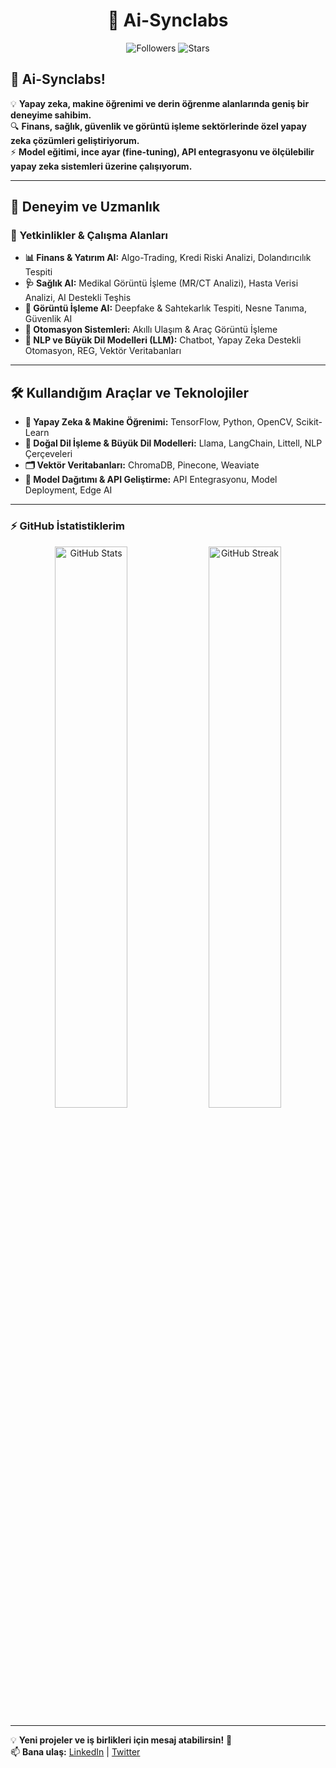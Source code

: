 <h1 align="center">🚀 Ai-Synclabs</h1>

<p align="center">
  <img src="https://img.shields.io/github/followers/Ai-Synclabs?style=social" alt="Followers">
  <img src="https://img.shields.io/github/stars/Ai-Synclabs?style=social" alt="Stars">
</p>

## 👋 **Ai-Synclabs**! 

💡 **Yapay zeka, makine öğrenimi ve derin öğrenme alanlarında geniş bir deneyime sahibim.**  
🔍 **Finans, sağlık, güvenlik ve görüntü işleme sektörlerinde özel yapay zeka çözümleri geliştiriyorum.**  
⚡ **Model eğitimi, ince ayar (fine-tuning), API entegrasyonu ve ölçülebilir yapay zeka sistemleri üzerine çalışıyorum.**  

---

## 🧠 Deneyim ve Uzmanlık  

### 🚀 Yetkinlikler & Çalışma Alanları  
- **📊 Finans & Yatırım AI:** Algo-Trading, Kredi Riski Analizi, Dolandırıcılık Tespiti  
- **🩺 Sağlık AI:** Medikal Görüntü İşleme (MR/CT Analizi), Hasta Verisi Analizi, AI Destekli Teşhis  
- **🎥 Görüntü İşleme AI:** Deepfake & Sahtekarlık Tespiti, Nesne Tanıma, Güvenlik AI  
- **🚗 Otomasyon Sistemleri:** Akıllı Ulaşım & Araç Görüntü İşleme  
- **🤖 NLP ve Büyük Dil Modelleri (LLM):** Chatbot, Yapay Zeka Destekli Otomasyon, REG, Vektör Veritabanları  

---

## 🛠️ Kullandığım Araçlar ve Teknolojiler  

- **📌 Yapay Zeka & Makine Öğrenimi:** TensorFlow, Python, OpenCV, Scikit-Learn  
- **🤖 Doğal Dil İşleme & Büyük Dil Modelleri:** Llama, LangChain, Littell, NLP Çerçeveleri  
- **🗂️ Vektör Veritabanları:** ChromaDB, Pinecone, Weaviate  
- **🚀 Model Dağıtımı & API Geliştirme:** API Entegrasyonu, Model Deployment, Edge AI  

---

### ⚡ GitHub İstatistiklerim  
<p align="center">
  <img src="https://github-readme-stats.vercel.app/api?username=Ai-Synclabs&show_icons=true&theme=radical" alt="GitHub Stats" width="48%">
  <img src="https://github-readme-streak-stats.herokuapp.com/?user=Ai-Synclabs&theme=radical" alt="GitHub Streak" width="48%">
</p>

---

💡 **Yeni projeler ve iş birlikleri için mesaj atabilirsin!** 🚀  
📫 **Bana ulaş:** [LinkedIn](https://linkedin.com/in/ai-synclabs) | [Twitter](https://twitter.com/ai-synclabs)  

